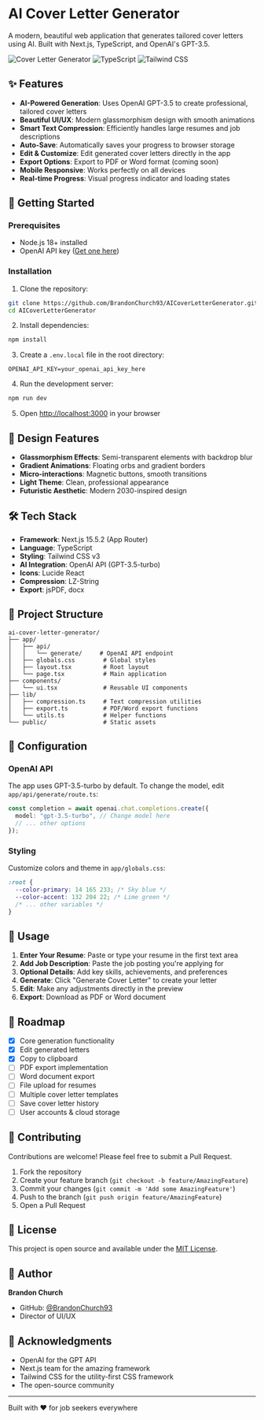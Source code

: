 # AI Cover Letter Generator

A modern, beautiful web application that generates tailored cover letters using AI. Built with Next.js, TypeScript, and OpenAI's GPT-3.5.

![Cover Letter Generator](https://img.shields.io/badge/Next.js-15.5.2-black?style=flat&logo=next.js)
![TypeScript](https://img.shields.io/badge/TypeScript-5.0-blue?style=flat&logo=typescript)
![Tailwind CSS](https://img.shields.io/badge/Tailwind-3.4-38B2AC?style=flat&logo=tailwind-css)

## ✨ Features

- **AI-Powered Generation**: Uses OpenAI GPT-3.5 to create professional, tailored cover letters
- **Beautiful UI/UX**: Modern glassmorphism design with smooth animations
- **Smart Text Compression**: Efficiently handles large resumes and job descriptions
- **Auto-Save**: Automatically saves your progress to browser storage
- **Edit & Customize**: Edit generated cover letters directly in the app
- **Export Options**: Export to PDF or Word format (coming soon)
- **Mobile Responsive**: Works perfectly on all devices
- **Real-time Progress**: Visual progress indicator and loading states

## 🚀 Getting Started

### Prerequisites

- Node.js 18+ installed
- OpenAI API key ([Get one here](https://platform.openai.com/api-keys))

### Installation

1. Clone the repository:

```bash
git clone https://github.com/BrandonChurch93/AICoverLetterGenerator.git
cd AICoverLetterGenerator
```

2. Install dependencies:

```bash
npm install
```

3. Create a `.env.local` file in the root directory:

```env
OPENAI_API_KEY=your_openai_api_key_here
```

4. Run the development server:

```bash
npm run dev
```

5. Open [http://localhost:3000](http://localhost:3000) in your browser

## 🎨 Design Features

- **Glassmorphism Effects**: Semi-transparent elements with backdrop blur
- **Gradient Animations**: Floating orbs and gradient borders
- **Micro-interactions**: Magnetic buttons, smooth transitions
- **Light Theme**: Clean, professional appearance
- **Futuristic Aesthetic**: Modern 2030-inspired design

## 🛠️ Tech Stack

- **Framework**: Next.js 15.5.2 (App Router)
- **Language**: TypeScript
- **Styling**: Tailwind CSS v3
- **AI Integration**: OpenAI API (GPT-3.5-turbo)
- **Icons**: Lucide React
- **Compression**: LZ-String
- **Export**: jsPDF, docx

## 📁 Project Structure

```
ai-cover-letter-generator/
├── app/
│   ├── api/
│   │   └── generate/     # OpenAI API endpoint
│   ├── globals.css        # Global styles
│   ├── layout.tsx         # Root layout
│   └── page.tsx           # Main application
├── components/
│   └── ui.tsx             # Reusable UI components
├── lib/
│   ├── compression.ts     # Text compression utilities
│   ├── export.ts          # PDF/Word export functions
│   └── utils.ts           # Helper functions
└── public/                # Static assets
```

## 🔧 Configuration

### OpenAI API

The app uses GPT-3.5-turbo by default. To change the model, edit `app/api/generate/route.ts`:

```typescript
const completion = await openai.chat.completions.create({
  model: "gpt-3.5-turbo", // Change model here
  // ... other options
});
```

### Styling

Customize colors and theme in `app/globals.css`:

```css
:root {
  --color-primary: 14 165 233; /* Sky blue */
  --color-accent: 132 204 22; /* Lime green */
  /* ... other variables */
}
```

## 📝 Usage

1. **Enter Your Resume**: Paste or type your resume in the first text area
2. **Add Job Description**: Paste the job posting you're applying for
3. **Optional Details**: Add key skills, achievements, and preferences
4. **Generate**: Click "Generate Cover Letter" to create your letter
5. **Edit**: Make any adjustments directly in the preview
6. **Export**: Download as PDF or Word document

## 🚧 Roadmap

- [x] Core generation functionality
- [x] Edit generated letters
- [x] Copy to clipboard
- [ ] PDF export implementation
- [ ] Word document export
- [ ] File upload for resumes
- [ ] Multiple cover letter templates
- [ ] Save cover letter history
- [ ] User accounts & cloud storage

## 🤝 Contributing

Contributions are welcome! Please feel free to submit a Pull Request.

1. Fork the repository
2. Create your feature branch (`git checkout -b feature/AmazingFeature`)
3. Commit your changes (`git commit -m 'Add some AmazingFeature'`)
4. Push to the branch (`git push origin feature/AmazingFeature`)
5. Open a Pull Request

## 📄 License

This project is open source and available under the [MIT License](LICENSE).

## 👤 Author

**Brandon Church**

- GitHub: [@BrandonChurch93](https://github.com/BrandonChurch93)
- Director of UI/UX

## 🙏 Acknowledgments

- OpenAI for the GPT API
- Next.js team for the amazing framework
- Tailwind CSS for the utility-first CSS framework
- The open-source community

---

Built with ❤️ for job seekers everywhere
